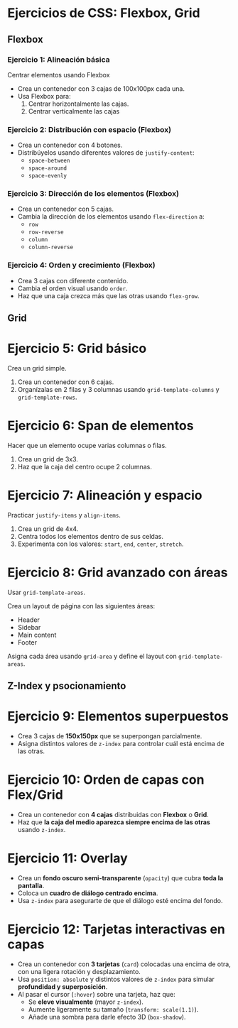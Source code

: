 # Ejercicios de CSS: Flexbox, Grid

## **Flexbox**

### Ejercicio 1: Alineación básica
Centrar elementos usando Flexbox


- Crea un contenedor con 3 cajas de 100x100px cada una.
- Usa Flexbox para:
  1. Centrar horizontalmente las cajas.  
  2. Centrar verticalmente las cajas

### Ejercicio 2: Distribución con espacio (Flexbox)
- Crea un contenedor con 4 botones.
- Distribúyelos usando diferentes valores de `justify-content`:  
  - `space-between`  
  - `space-around`  
  - `space-evenly`

### Ejercicio 3: Dirección de los elementos (Flexbox)
- Crea un contenedor con 5 cajas.
- Cambia la dirección de los elementos usando `flex-direction` a:  
  - `row`  
  - `row-reverse`  
  - `column`  
  - `column-reverse` 

### Ejercicio 4: Orden y crecimiento (Flexbox)
- Crea 3 cajas con diferente contenido.
- Cambia el orden visual usando `order`.
- Haz que una caja crezca más que las otras usando `flex-grow`.

## **Grid**

# Ejercicio 5: Grid básico
Crea un grid simple.
1. Crea un contenedor con 6 cajas.
2. Organízalas en 2 filas y 3 columnas usando `grid-template-columns` y `grid-template-rows`.

# Ejercicio 6: Span de elementos
Hacer que un elemento ocupe varias columnas o filas.
1. Crea un grid de 3x3.
2. Haz que la caja del centro ocupe 2 columnas.

# Ejercicio 7: Alineación y espacio
Practicar `justify-items` y `align-items`.
1. Crea un grid de 4x4.
2. Centra todos los elementos dentro de sus celdas.
3. Experimenta con los valores: `start`, `end`, `center`, `stretch`.

# Ejercicio 8: Grid avanzado con áreas
Usar `grid-template-areas`.

Crea un layout de página con las siguientes áreas:

- Header
- Sidebar
- Main content
- Footer

Asigna cada área usando `grid-area` y define el layout con `grid-template-areas`.

## **Z-Index y psocionamiento**

# Ejercicio 9: Elementos superpuestos

- Crea 3 cajas de **150x150px** que se superpongan parcialmente.  
- Asigna distintos valores de `z-index` para controlar cuál está encima de las otras.

# Ejercicio 10: Orden de capas con Flex/Grid

- Crea un contenedor con **4 cajas** distribuidas con **Flexbox** o **Grid**.  
- Haz que **la caja del medio aparezca siempre encima de las otras** usando `z-index`.

# Ejercicio 11: Overlay

- Crea un **fondo oscuro semi-transparente** (`opacity`) que cubra **toda la pantalla**.  
- Coloca un **cuadro de diálogo centrado encima**.  
- Usa `z-index` para asegurarte de que el diálogo esté encima del fondo.  

# Ejercicio 12: Tarjetas interactivas en capas

- Crea un contenedor con **3 tarjetas** (`card`) colocadas una encima de otra, con una ligera rotación y desplazamiento.  
- Usa `position: absolute` y distintos valores de `z-index` para simular **profundidad y superposición**.  
- Al pasar el cursor (`:hover`) sobre una tarjeta, haz que:
  - Se **eleve visualmente** (mayor `z-index`).
  - Aumente ligeramente su tamaño (`transform: scale(1.1)`).
  - Añade una sombra para darle efecto 3D (`box-shadow`).







